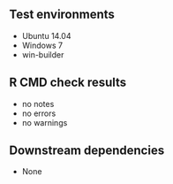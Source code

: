## Test environments
* Ubuntu 14.04
* Windows 7
* win-builder

## R CMD check results
* no notes
* no errors
* no warnings

## Downstream dependencies
* None
